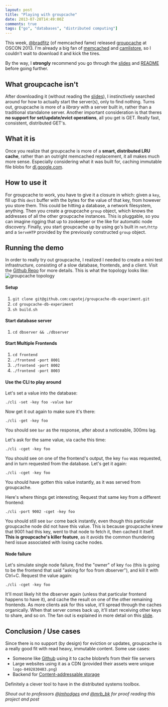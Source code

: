 ```yaml
---
layout: post
title: "Playing with groupcache"
date: 2013-07-28T14:49:00Z
comments: true
tags: ["go", "databases", "distributed computing"]
---
```


This week, [@bradfitz](http://twitter.com/bradfitz) (of memcached fame) released [groupcache](http://github.com/golang/groupcache) at OSCON 2013. I'm already a big fan of [memcached](http://memcached) and [camlistore](http://camlistore.org), so I couldn't wait to download it and kick the tires.

<!--more-->

By the way, I **strongly** recommend you go through the [slides](http://talks.golang.org/2013/oscon-dl.slide#1) and [README](http://github.com/golang/groupcache) before going further.

## What groupcache isn't
After downloading it (without reading the [slides](http://talks.golang.org/2013/oscon-dl.slide#1)), I instinctively searched around for how to actually start the server(s), only to find nothing. Turns out, groupcache is more of a _library_ with a server built in, rather than a traditional standalone server. Another important consideration is that theres **no support for set/update/evict operations**, all you get is GET. Really fast, consistent, distributed GET's.

## What it is
Once you realize that groupcache is more of a **smart, distributed LRU cache**, rather than an outright memcached replacement, it all makes much more sense. Especially considering what it was built for, caching immutable file blobs for [dl.google.com](http://dl.google.com).

## How to use it
For groupcache to work, you have to give it a closure in which: given a ```key```, fill up this ```dest``` buffer with the bytes for the value of that key, from however you store them. This could be hitting a database, a network filesystem, anything. Then you create a groupcache ```group``` object, which knows the addresses of all the other groupcache instances. This is pluggable, so you can imagine rigging that up to zookeeper or the like for automatic node discovery. Finally, you start groupcache up by using go's built in ```net/http``` and a ```ServeHTP``` provided by the previously constructed ```group``` object.

## Running the demo
In order to really try out groupcache, I realized I needed to create a mini test infrastructure, consisting of a slow database, frontends, and a client. Visit the [Github Repo](http://github.com/capotej/groupcache-db-experiment) for more details. This is what the topology looks like:
![groupcache topology](https://raw.github.com/capotej/groupcache-db-experiment/master/topology.png)

#### Setup
1. ```git clone git@github.com:capotej/groupcache-db-experiment.git```
2. ```cd groupcache-db-experiment```
3. ```sh build.sh```

#### Start database server
1. ```cd dbserver && ./dbserver```

#### Start Multiple Frontends
1. ```cd frontend```
2. ```./frontend -port 8001```
3. ```./frontend -port 8002```
4. ```./frontend -port 8003```

#### Use the CLI to play around

Let's set a value into the database:

    ./cli -set -key foo -value bar

Now get it out again to make sure it's there:

    ./cli -get -key foo

You should see ```bar``` as the response, after about a noticeable, 300ms lag.

Let's ask for the same value, via cache this time:

    ./cli -cget -key foo

You should see on one of the frontend's output, the key ```foo``` was requested, and in turn requested from the database. Let's get it again:

    ./cli -cget -key foo

You should have gotten this value instantly, as it was served from groupcache.

Here's where things get interesting; Request that same key from a different frontend:

    ./cli -port 9002 -cget -key foo

You should still see ```bar``` come back instantly, even though this particular groupcache node did not have this value. This is because groupcache knew that 9001 had this key, went to that node to fetch it, then cached it itself. **This is groupcache's killer feature**, as it avoids the common thundering herd issue associated with losing cache nodes.

#### Node failure
Let's simulate single node failure, find the "owner" of key ```foo``` (this is going to be the frontend that said "asking for foo from dbserver"), and kill it with Ctrl+C. Request the value again:

    ./cli -cget -key foo

It'll most likely hit the dbserver again (unless that particular frontend happens to have it), and cache the result on one of the other remaining frontends. As more clients ask for this value, it'll spread through the caches organically. When that server comes back up, it'll start receiving other keys to share, and so on. The fan out is explained in more detail on this [slide](http://talks.golang.org/2013/oscon-dl.slide#47).

## Conclusion / Use cases
Since there is no support (by design) for eviction or updates, groupcache is a really good fit with read heavy, immutable content. Some use cases:

   * Someone like [Github](http://github.com) using it to cache blobrefs from their file servers
   * Large websites using it as a CDN (provided their assets were unique ```logo-0492830483.png```)
   * Backend for [Content-addressable storage](http://en.wikipedia.org/wiki/Content-addressable_storage)

Definitely a clever tool to have in the distributed systems toolbox.

_Shout out to professors [@jmhodges](http://twitter.com/jmhodges) and [@mrb_bk](http://twitter.com/mrb_bk) for proof reading this project and post_
